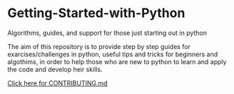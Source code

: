 # Getting-Started-with-Python
Algorithms, guides, and support for those just starting out in python

The aim of this repository is to provide step by step guides for exarcises/challenges in python, useful tips and tricks for beginners and algothims, in order to help those who are new to python to learn and apply the code and develop heir skills.


[Click here for CONTRIBUTING.md](https://github.com/Mikhaela-Paige/Getting-Started-with-Python/blob/main/CONTRIBUTING.md)
